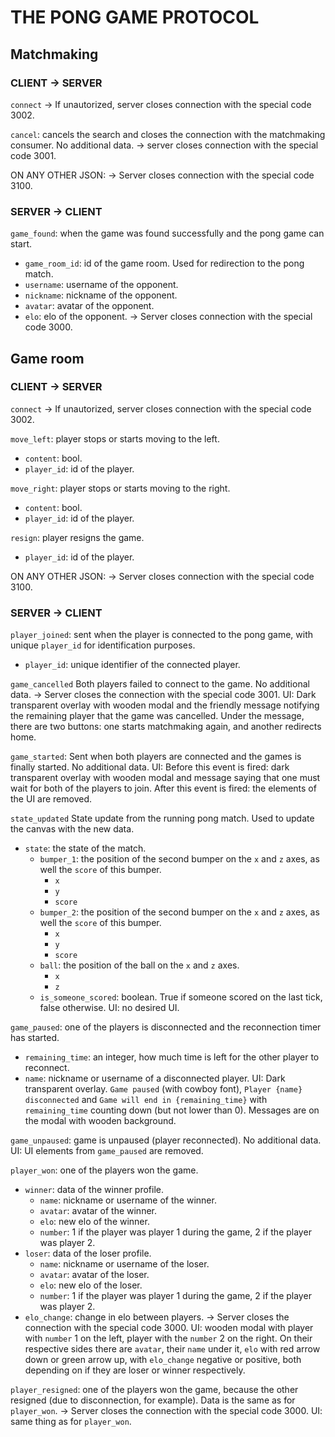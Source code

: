 # THE PONG GAME PROTOCOL

## Matchmaking

### CLIENT -> SERVER

`connect`
-> If unautorized, server closes connection with the special code 3002.

`cancel`: cancels the search and closes the connection with the matchmaking consumer.
No additional data.
-> server closes connection with the special code 3001.

ON ANY OTHER JSON:
-> Server closes connection with the special code 3100.

### SERVER -> CLIENT

`game_found`: when the game was found successfully and the pong game can start.

- `game_room_id`: id of the game room. Used for redirection to the pong match.
- `username`: username of the opponent.
- `nickname`: nickname of the opponent.
- `avatar`: avatar of the opponent.
- `elo`: elo of the opponent.
  -> Server closes connection with the special code 3000.

## Game room

### CLIENT -> SERVER

`connect`
-> If unautorized, server closes connection with the special code 3002.

`move_left`: player stops or starts moving to the left.

- `content`: bool.
- `player_id`: id of the player.

`move_right`: player stops or starts moving to the right.

- `content`: bool.
- `player_id`: id of the player.

`resign`: player resigns the game.

- `player_id`: id of the player.

ON ANY OTHER JSON:
-> Server closes connection with the special code 3100.

### SERVER -> CLIENT

`player_joined`: sent when the player is connected to the pong game, with unique `player_id` for identification purposes.

- `player_id`: unique identifier of the connected player.

`game_cancelled` Both players failed to connect to the game.
No additional data.
-> Server closes the connection with the special code 3001.
UI: Dark transparent overlay with wooden modal and the friendly message notifying the remaining player that the game was cancelled. Under the message, there are two buttons: one starts matchmaking again, and another redirects home.

`game_started`: Sent when both players are connected and the games is finally started.
No additional data.
UI: Before this event is fired: dark transparent overlay with wooden modal and message saying that one must wait for both of the players to join. After this event is fired: the elements of the UI are removed.

`state_updated` State update from the running pong match. Used to update the canvas with the new data.

- `state`: the state of the match.
  - `bumper_1`: the position of the second bumper on the `x` and `z` axes, as well the `score` of this bumper.
    - `x`
    - `y`
    - `score`
  - `bumper_2`: the position of the second bumper on the `x` and `z` axes, as well the `score` of this bumper.
    - `x`
    - `y`
    - `score`
  - `ball`: the position of the ball on the `x` and `z` axes.
    - `x`
    - `z`
  - `is_someone_scored`: boolean. True if someone scored on the last tick, false otherwise.
    UI: no desired UI.

`game_paused`: one of the players is disconnected and the reconnection timer has started.

- `remaining_time`: an integer, how much time is left for the other player to reconnect.
- `name`: nickname or username of a disconnected player.
  UI: Dark transparent overlay. `Game paused` (with cowboy font), `Player {name} disconnected` and `Game will end in {remaining_time}` with `remaining_time` counting down (but not lower than 0). Messages are on the modal with wooden background.

`game_unpaused`: game is unpaused (player reconnected).
No additional data.
UI: UI elements from `game_paused` are removed.

`player_won`: one of the players won the game.

- `winner`: data of the winner profile.
  - `name`: nickname or username of the winner.
  - `avatar`: avatar of the winner.
  - `elo`: new elo of the winner.
  - `number`: 1 if the player was player 1 during the game, 2 if the player was player 2.
- `loser`: data of the loser profile.
  - `name`: nickname or username of the loser.
  - `avatar`: avatar of the loser.
  - `elo`: new elo of the loser.
  - `number`: 1 if the player was player 1 during the game, 2 if the player was player 2.
- `elo_change`: change in elo between players.
  -> Server closes the connection with the special code 3000.
  UI: wooden modal with player with `number` 1 on the left, player with the `number` 2 on the right. On their respective sides there are `avatar`, their `name` under it, `elo` with red arrow down or green arrow up, with `elo_change` negative or positive, both depending on if they are loser or winner respectively.

`player_resigned`: one of the players won the game, because the other resigned (due to disconnection, for example).
Data is the same as for `player_won`.
-> Server closes the connection with the special code 3000.
UI: same thing as for `player_won`.
